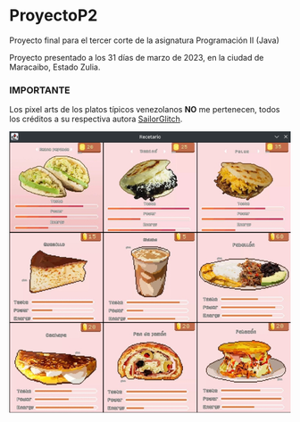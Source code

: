 # ProyectoP2
Proyecto final para el tercer corte de la asignatura Programación II (Java)

Proyecto presentado a los 31 días de marzo de 2023, en la ciudad de Maracaibo, Estado Zulia.

### IMPORTANTE
Los pixel arts de los platos típicos venezolanos **NO** me pertenecen, todos los créditos a su respectiva autora [SailorGlitch](https://www.instagram.com/sailorglitch).

![Vista del menu principal](./muestra.png)
